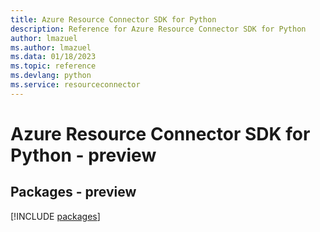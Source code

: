 ```yaml
---
title: Azure Resource Connector SDK for Python
description: Reference for Azure Resource Connector SDK for Python
author: lmazuel
ms.author: lmazuel
ms.data: 01/18/2023
ms.topic: reference
ms.devlang: python
ms.service: resourceconnector
---
```

# Azure Resource Connector SDK for Python - preview
## Packages - preview
[!INCLUDE [packages](resource-connector-index.md)]